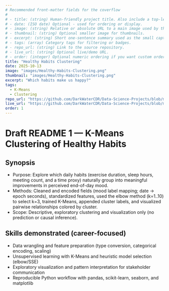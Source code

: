 ```yaml
---
# Recommended front-matter fields for the coverflow
#
# - title: (string) Human-friendly project title. Also include a top-level H1 in the body for compatibility with simple extractors.
# - date: (ISO date) Optional - used for ordering or display.
# - image: (string) Relative or absolute URL to a main image used by the coverflow. Prefer a path accessible from the `temp/` folder when previewing locally (e.g. `../images/my-image.jpg`).
# - thumbnail: (string) Optional smaller image for thumbnails.
# - excerpt: (string) Short one-sentence summary used as the small caption under the coverflow title.
# - tags: (array) Category tags for filtering or badges.
# - repo_url: (string) Link to the source repository.
# - live_url: (string) Optional live/demo URL.
# - order: (integer) Optional numeric ordering if you want custom ordering.
title: "Healthy Habits Clustering"
date: 2025-10-13
image: "images/Healthy-Habits-Clustering.png"
thumbnail: "images/Healthy-Habits-Clustering.png"
excerpt: "Which habits make us happy?"
tags:
  - K-Means
  - Clustering
repo_url: "https://github.com/DarkWaterCDR/Data-Science-Projects/blob/main/docs/projects/Healthy-Habits-Clustering.md"
live_url: "https://github.com/DarkWaterCDR/Data-Science-Projects/blob/main/docs/projects/Healthy-Habits-Clustering.md"
order: 1
---
```


# Draft README 1 — K-Means Clustering of Healthy Habits

## Synopsis
- Purpose: Explore which daily habits (exercise duration, sleep hours, meeting count, and a time proxy) naturally group into meaningful improvements in perceived end-of-day mood.
- Methods: Cleaned and encoded fields (mood label mapping; date → epoch seconds), standardized features, used the elbow method (k=1..10) to select k=3, trained K-Means, appended cluster labels, and visualized pairwise relationships colored by cluster.
- Scope: Descriptive, exploratory clustering and visualization only (no prediction or causal inference).

## Skills demonstrated (career-focused)
- Data wrangling and feature preparation (type conversion, categorical encoding, scaling)
- Unsupervised learning with K-Means and heuristic model selection (elbow/SSE)
- Exploratory visualization and pattern interpretation for stakeholder communication
- Reproducible Python workflow with pandas, scikit-learn, seaborn, and matplotlib